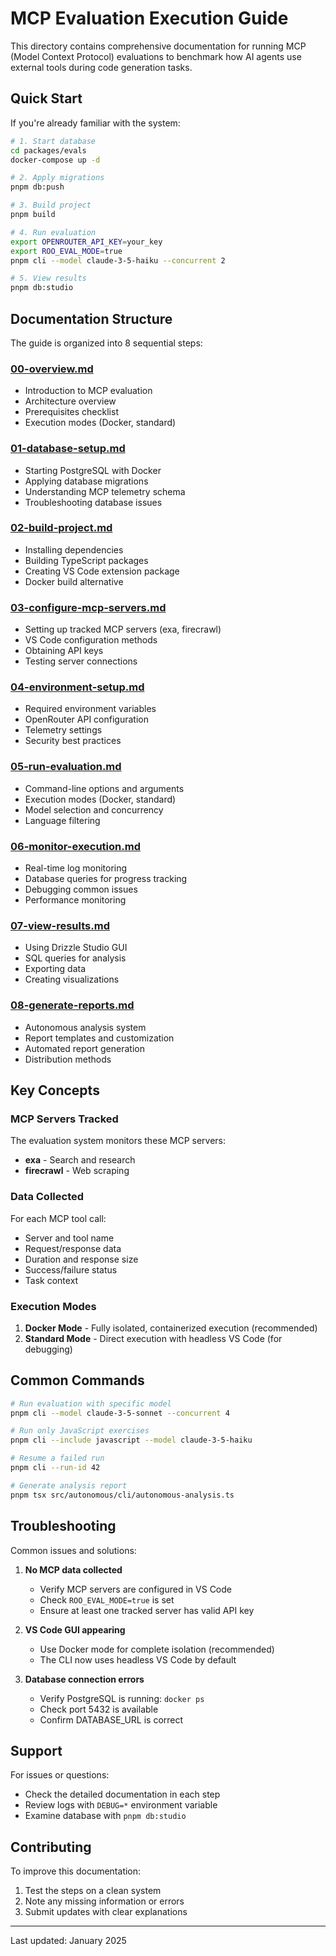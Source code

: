 # MCP Evaluation Execution Guide

This directory contains comprehensive documentation for running MCP (Model Context Protocol) evaluations to benchmark how AI agents use external tools during code generation tasks.

## Quick Start

If you're already familiar with the system:

```bash
# 1. Start database
cd packages/evals
docker-compose up -d

# 2. Apply migrations
pnpm db:push

# 3. Build project
pnpm build

# 4. Run evaluation
export OPENROUTER_API_KEY=your_key
export ROO_EVAL_MODE=true
pnpm cli --model claude-3-5-haiku --concurrent 2

# 5. View results
pnpm db:studio
```

## Documentation Structure

The guide is organized into 8 sequential steps:

### [00-overview.md](./00-overview.md)

- Introduction to MCP evaluation
- Architecture overview
- Prerequisites checklist
- Execution modes (Docker, standard)

### [01-database-setup.md](./01-database-setup.md)

- Starting PostgreSQL with Docker
- Applying database migrations
- Understanding MCP telemetry schema
- Troubleshooting database issues

### [02-build-project.md](./02-build-project.md)

- Installing dependencies
- Building TypeScript packages
- Creating VS Code extension package
- Docker build alternative

### [03-configure-mcp-servers.md](./03-configure-mcp-servers.md)

- Setting up tracked MCP servers (exa, firecrawl)
- VS Code configuration methods
- Obtaining API keys
- Testing server connections

### [04-environment-setup.md](./04-environment-setup.md)

- Required environment variables
- OpenRouter API configuration
- Telemetry settings
- Security best practices

### [05-run-evaluation.md](./05-run-evaluation.md)

- Command-line options and arguments
- Execution modes (Docker, standard)
- Model selection and concurrency
- Language filtering

### [06-monitor-execution.md](./06-monitor-execution.md)

- Real-time log monitoring
- Database queries for progress tracking
- Debugging common issues
- Performance monitoring

### [07-view-results.md](./07-view-results.md)

- Using Drizzle Studio GUI
- SQL queries for analysis
- Exporting data
- Creating visualizations

### [08-generate-reports.md](./08-generate-reports.md)

- Autonomous analysis system
- Report templates and customization
- Automated report generation
- Distribution methods

## Key Concepts

### MCP Servers Tracked

The evaluation system monitors these MCP servers:

- **exa** - Search and research
- **firecrawl** - Web scraping

### Data Collected

For each MCP tool call:

- Server and tool name
- Request/response data
- Duration and response size
- Success/failure status
- Task context

### Execution Modes

1. **Docker Mode** - Fully isolated, containerized execution (recommended)
2. **Standard Mode** - Direct execution with headless VS Code (for debugging)

## Common Commands

```bash
# Run evaluation with specific model
pnpm cli --model claude-3-5-sonnet --concurrent 4

# Run only JavaScript exercises
pnpm cli --include javascript --model claude-3-5-haiku

# Resume a failed run
pnpm cli --run-id 42

# Generate analysis report
pnpm tsx src/autonomous/cli/autonomous-analysis.ts
```

## Troubleshooting

Common issues and solutions:

1. **No MCP data collected**

    - Verify MCP servers are configured in VS Code
    - Check `ROO_EVAL_MODE=true` is set
    - Ensure at least one tracked server has valid API key

2. **VS Code GUI appearing**

    - Use Docker mode for complete isolation (recommended)
    - The CLI now uses headless VS Code by default

3. **Database connection errors**
    - Verify PostgreSQL is running: `docker ps`
    - Check port 5432 is available
    - Confirm DATABASE_URL is correct

## Support

For issues or questions:

- Check the detailed documentation in each step
- Review logs with `DEBUG=*` environment variable
- Examine database with `pnpm db:studio`

## Contributing

To improve this documentation:

1. Test the steps on a clean system
2. Note any missing information or errors
3. Submit updates with clear explanations

---

Last updated: January 2025
